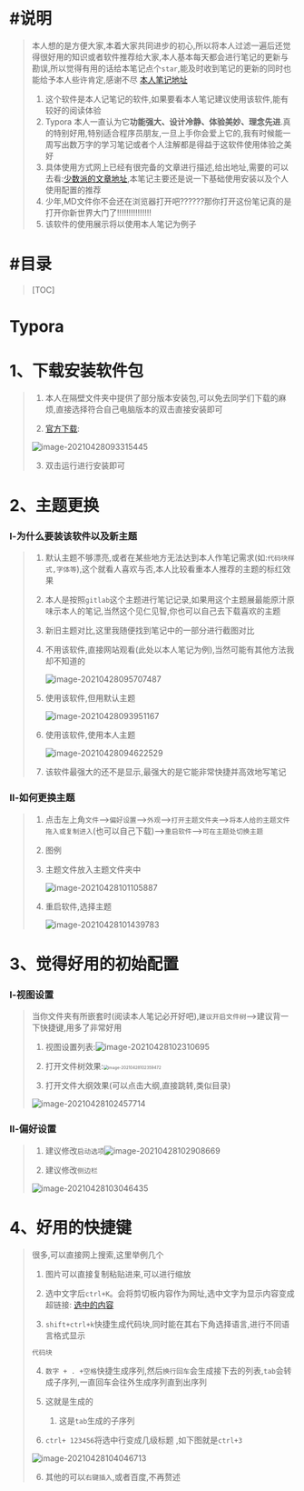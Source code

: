 # #说明

>本人想的是方便大家,本着大家共同进步的初心,所以将本人过滤一遍后还觉得很好用的知识或者软件推荐给大家,本人基本每天都会进行笔记的更新与勘误,所以觉得有用的话给本笔记点个`star`,能及时收到笔记的更新的同时也能给予本人些许肯定,感谢不尽 [本人笔记地址](https://gitee.com/hongjilin/hongs-study-notes)
>
>1. 这个软件是本人记笔记的软件,如果要看本人笔记建议使用该软件,能有较好的阅读体验
>2. Typora 本人一直认为它**功能强大、设计冷静、体验美妙、理念先进**.真的特别好用,特别适合程序员朋友,一旦上手你会爱上它的,我有时候能一周写出数万字的学习笔记或者个人注解都是得益于这软件使用体验之美好
>3. 具体使用方式网上已经有很完备的文章进行描述,给出地址,需要的可以去看:[少数派的文章地址](https://sspai.com/post/54912),本笔记主要还是说一下基础使用安装以及个人使用配置的推荐
>4. 少年,MD文件你不会还在浏览器打开吧??????那你打开这份笔记真的是打开你新世界大门了!!!!!!!!!!!!!!!
>5. 该软件的使用展示将以使用本人笔记为例子

# #目录

>[TOC]

# Typora

# 1、下载安装软件包

>1. 本人在隔壁文件夹中提供了部分版本安装包,可以免去同学们下载的麻烦,直接选择符合自己电脑版本的双击直接安装即可
>
>2. [官方下载](https://www.typora.io/):
>
>   ![image-20210428093315445](Typora使用分享中的图片/image-20210428093315445.png)
>
>3. 双击运行进行安装即可

# 2、主题更换

### Ⅰ-为什么要装该软件以及新主题

>1. 默认主题不够漂亮,或者在某些地方无法达到本人作笔记需求(如:`代码块样式,字体等`),这个就看人喜欢与否,本人比较看重本人推荐的主题的标红效果
>
>2. 本人是按照`gitlab`这个主题进行笔记记录,如果用这个主题展最能原汁原味示本人的笔记,当然这个见仁见智,你也可以自己去下载喜欢的主题
>
>3. 新旧主题对比,这里我随便找到笔记中的一部分进行截图对比
>
>   1. 不用该软件,直接网站观看(此处以本人笔记为例),当然可能有其他方法我却不知道的
>
>      ![image-20210428095707487](Typora使用分享中的图片/image-20210428095707487.png)
>
>      
>
>   2. 使用该软件,但用默认主题
>
>      ![image-20210428093951167](Typora使用分享中的图片/image-20210428093951167.png)
>
>   3. 使用该软件,使用本人主题
>
>      ![image-20210428094622529](Typora使用分享中的图片/image-20210428094622529.png)
>
>   4. 该软件最强大的还不是显示,最强大的是它能非常快捷并高效地写笔记

### Ⅱ-如何更换主题

>1. 点击左上角`文件`-->`偏好设置`-->`外观`-->`打开主题文件夹`-->`将本人给的主题文件拖入或复制进入`(也可以自己下载)-->`重启软件`-->`可在主题处切换主题`
>
>2. 图例
>
>   1. 主题文件放入主题文件夹中
>
>      ![image-20210428101105887](Typora使用分享中的图片/image-20210428101105887.png)
>
>   2. 重启软件,选择主题
>
>      ![image-20210428101439783](Typora使用分享中的图片/image-20210428101439783.png)

# 3、觉得好用的初始配置

### Ⅰ-视图设置

>当你文件夹有所嵌套时(阅读本人笔记必开好吧),`建议开启文件树`-->建议背一下快捷键,用多了非常好用
>
>1. 视图设置列表:![image-20210428102310695](Typora使用分享中的图片/image-20210428102310695.png)
>
>2. 打开文件树效果:<img src="Typora使用分享中的图片/image-20210428102359472.png" alt="image-20210428102359472" style="zoom: 50%;" />
>
>3. 打开文件大纲效果(可以点击大纲,直接跳转,类似目录)
>
>   ![image-20210428102457714](Typora使用分享中的图片/image-20210428102457714.png)

### Ⅱ-偏好设置

>1. 建议修改`启动选项`![image-20210428102908669](Typora使用分享中的图片/image-20210428102908669.png)
>
>2. 建议修改`侧边栏`
>
>   ![image-20210428103046435](Typora使用分享中的图片/image-20210428103046435.png)

# 4、好用的快捷键

>很多,可以直接网上搜索,这里举例几个
>
>1. 图片可以直接复制粘贴进来,可以进行缩放
>
>2. 选中文字后`ctrl+K`。会将剪切板内容作为网址,选中文字为显示内容变成超链接: [选中的内容](地址)
>
>3. `shift+ctrl+k`快捷生成代码块,同时能在其右下角选择语言,进行不同语言格式显示
>
>   ```js
>   代码块
>   ```
>
>4. `数字 + . +空格`快捷生成序列,然后`换行回车`会生成接下去的列表,`tab`会转成子序列,一直回车会往外生成序列直到出序列
>
>   1. 这就是生成的
>      1. 这是`tab`生成的子序列
>
>5. `ctrl+ 123456`将选中行变成几级标题 ,如下图就是`ctrl+3`
>
>   ![image-20210428104046713](Typora使用分享中的图片/image-20210428104046713.png)
>
>6. 其他的可以`右键插入`,或者百度,不再赘述